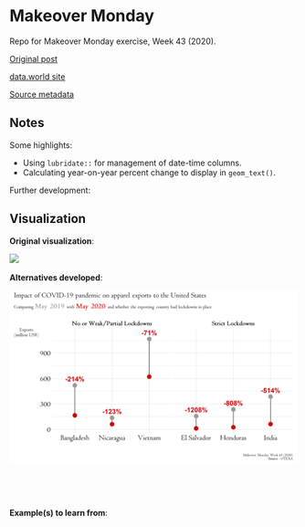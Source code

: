 # Makeover Monday  
Repo for Makeover Monday exercise, Week 43 (2020).

[Original post](https://www.workersrights.org/wp-content/uploads/2020/10/Unpaid-Billions_October-6-2020.pdf)

[data.world site](https://data.world/makeovermonday/2020w43-apparel-exports-to-us)

[Source metadata](https://otexa.trade.gov/msrpoint.htm)

## Notes  

Some highlights:

*  Using `lubridate::` for management of date-time columns.  
*  Calculating year-on-year percent change to display in `geom_text()`.  


Further development:  


## Visualization  

**Original visualization**:

![](https://learningtableaublog.files.wordpress.com/2020/10/screenshot-2020-10-24-at-11.35.13.png)

**Alternatives developed**:

![](https://github.com/mrafa3/makeover_monday/blob/master/2020/week43/graphics/lockdown_viz.png)

![]()

![]()

**Example(s) to learn from**:  

![]()
